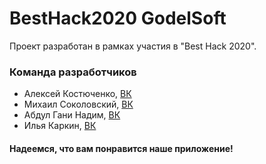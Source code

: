 # BestHack2020 GodelSoft

Проект разработан в рамках участия в "Best Hack 2020".

### Команда разработчиков
* Алексей Костюченко,   [ВК](https://vk.com/shaniser)
* Михаил Соколовский,   [ВК](https://vk.com/sokolmish)
* Абдул Гани Надим,   [ВК](https://vk.com/nadim.abdulgani)
* Илья Каркин,   [ВК](https://vk.com/id210438588)






#### Надеемся, что вам понравится наше приложение!
